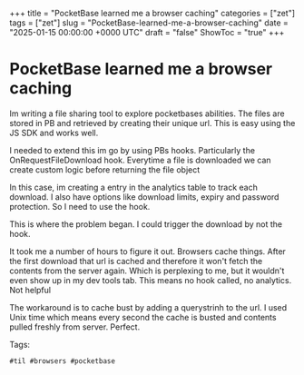 +++
title = "PocketBase learned me a browser caching"
categories = ["zet"]
tags = ["zet"]
slug = "PocketBase-learned-me-a-browser-caching"
date = "2025-01-15 00:00:00 +0000 UTC"
draft = "false"
ShowToc = "true"
+++

# PocketBase learned me a browser caching

Im writing a file sharing tool to explore pocketbases abilities. The files are
stored in PB and retrieved by creating their unique url. This is easy using the
JS SDK and works well.

I needed to extend this im go by using PBs hooks. Particularly the
OnRequestFileDownload hook. Everytime a file is downloaded we can create custom
logic before returning the file object

In this case, im creating a entry in the analytics table to track each download.
I also have options like download limits, expiry and password protection. So I
need to use the hook.

This is where the problem began. I could trigger the download by not the hook.

It took me a number of hours to figure it out. Browsers cache things. After the
first download that url is cached and therefore it won't fetch the contents from
the server again. Which is perplexing to me, but it wouldn't even show up in my
dev tools tab. This means no hook called, no analytics. Not helpful

The workaround is to cache bust by adding a querystrinh to the url. I used Unix
time which means every second the cache is busted and contents pulled freshly
from server. Perfect.

Tags:

    #til #browsers #pocketbase
